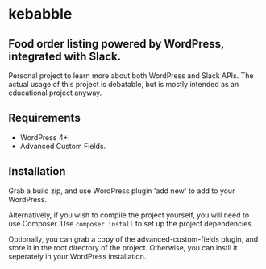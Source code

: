 # kebabble
## Food order listing powered by WordPress, integrated with Slack.

Personal project to learn more about both WordPress and Slack APIs. The actual
usage of this project is debatable, but is mostly intended as an educational
project anyway.

## Requirements
* WordPress 4+.
* Advanced Custom Fields.

## Installation
Grab a build zip, and use WordPress plugin 'add new' to add to your WordPress.

Alternatively, if you wish to compile the project yourself, you will need to
use Composer. Use `composer install` to set up the project dependencies.

Optionally, you can grab a copy of the advanced-custom-fields plugin, and
store it in the root directory of the project. Otherwise, you can instll it
seperately in your WordPress installation.
